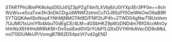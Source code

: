 $START$PhUBmPK8oIspDI0iJ41jZ3pPZgT4m1LXVbj6/iJ0iYXp3Er3PF0e++9chWzWu+e5caTxw3hi3nDkCDgJdWN6f2ztnnCuTOJ9SzFf0OeIWkOwO6aB9R5YTQQKAwIlSnNsq4YNhMjNMOTAt9D/FNP2tJP4h+2TWD04gNw718UsVem7UiJMO1x/JniYfb4bbuT0dEgCE/4LM+dGSbHKZ9pWzDNDdm76fGXcvMnOyhHrNzXEHHhIdWRkKM+Dv0ssIEed0VQrYUbFfLQXxDVYKHkAVecDD9oMbLnxl71SDUMkUP/VxmgB7B62D54pzVt7vd2g$END$